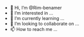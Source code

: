 - 👋 Hi, I’m @Rim-benamer
- 👀 I’m interested in ...
- 🌱 I’m currently learning ...
- 💞️ I’m looking to collaborate on ...
- 📫 How to reach me ...

<!---
Rim-benamer/Rim-benamer is a ✨ special ✨ repository because its `README.md` (this file) appears on your GitHub profile.
You can click the Preview link to take a look at your changes.
--->
